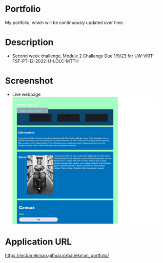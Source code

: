 # Portfolio
My portfolio, which will be continuously updated over time.

# Description
* Second week challenge, Module 2 Challenge Due 1/9/23
for UW-VIRT-FSF-PT-12-2022-U-LOLC-MTTH

# Screenshot
* Live webpage
![Live Page](./assets/images/screenshot.png)

# Application URL
https://mcbariekman.github.io/bariekman_portfolio/
